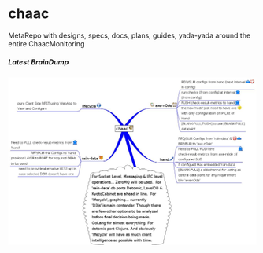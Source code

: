 chaac
=====

MetaRepo with designs, specs, docs, plans, guides, yada-yada around the entire ChaacMonitoring

##### Latest BrainDump

![Braindump VYMs in &lt;repo&gt;/braindump](/braindump/braindump.jpg "braindump of design")

